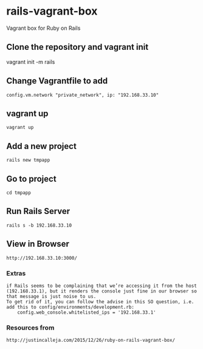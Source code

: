 # rails-vagrant-box
Vagrant box for Ruby on Rails

## Clone the repository and vagrant init
vagrant init -m rails

## Change Vagrantfile to add
    config.vm.network "private_network", ip: "192.168.33.10"

## vagrant up
    vagrant up

## Add a new project
    rails new tmpapp

## Go to project
    cd tmpapp

## Run Rails Server
    rails s -b 192.168.33.10

## View in Browser
    http://192.168.33.10:3000/

### Extras
    if Rails seems to be complaining that we’re accessing it from the host (192.168.33.1), but it renders the console just fine in our browser so that message is just noise to us.
    To get rid of it, you can follow the advise in this SO question, i.e. add this to config/environments/development.rb:
        config.web_console.whitelisted_ips = '192.168.33.1'

### Resources from
    http://justincalleja.com/2015/12/26/ruby-on-rails-vagrant-box/
